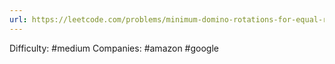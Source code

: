 ```yaml
---
url: https://leetcode.com/problems/minimum-domino-rotations-for-equal-row
---
```


Difficulty: #medium
Companies: #amazon #google